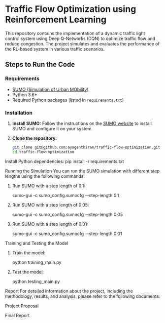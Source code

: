 # Traffic Flow Optimization using Reinforcement Learning

This repository contains the implementation of a dynamic traffic light control system using Deep Q-Networks (DQN) to optimize traffic flow and reduce congestion. The project simulates and evaluates the performance of the RL-based system in various traffic scenarios.

## Steps to Run the Code

### Requirements

- [SUMO (Simulation of Urban MObility)](https://www.eclipse.org/sumo/)
- Python 3.6+
- Required Python packages (listed in `requirements.txt`)

### Installation

1. **Install SUMO:** Follow the instructions on the [SUMO website](https://www.eclipse.org/sumo/) to install SUMO and configure it on your system.

2. **Clone the repository:**
   ```bash
   git clone git@github.com:ayogenthiran/traffic-flow-optimization.git
   cd traffic-flow-optimization
   
Install Python dependencies:
pip install -r requirements.txt

Running the Simulation
You can run the SUMO simulation with different step lengths using the following commands:

1. Run SUMO with a step length of 0.1:

      sumo-gui -c sumo_config.sumocfg --step-length 0.1

2. Run SUMO with a step length of 0.05:

      sumo-gui -c sumo_config.sumocfg --step-length 0.05

3. Run SUMO with a step length of 0.01:

      sumo-gui -c sumo_config.sumocfg --step-length 0.01


Training and Testing the Model

1. Train the model:

      python training_main.py

2. Test the model:

      python testing_main.py

Report
For detailed information about the project, including the methodology, results, and analysis, please refer to the following documents:

   Project Proposal
   
   Final Report
